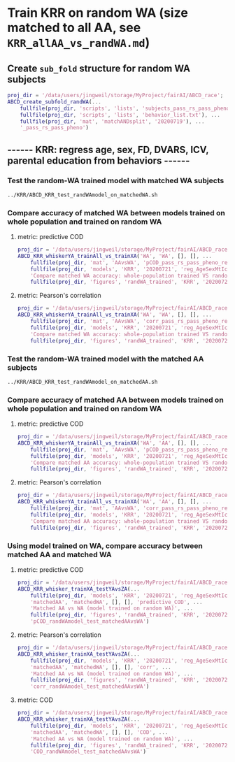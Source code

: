 # Train KRR on random WA (size matched to all AA, see `KRR_allAA_vs_randWA.md`)

## Create `sub_fold` structure for random WA subjects

```matlab
proj_dir = '/data/users/jingweil/storage/MyProject/fairAI/ABCD_race';
ABCD_create_subfold_randWA(...
    fullfile(proj_dir, 'scripts', 'lists', 'subjects_pass_rs_pass_pheno.txt'), ...
    fullfile(proj_dir, 'scripts', 'lists', 'behavior_list.txt'), ...
    fullfile(proj_dir, 'mat', 'matchANDsplit', '20200719'), ...
    '_pass_rs_pass_pheno')
```

## ------ KRR: regress age, sex, FD, DVARS, ICV, parental education from behaviors ------

### Test the random-WA trained model with matched WA subjects

```bash
../KRR/ABCD_KRR_test_randWAmodel_on_matchedWA.sh
```

### Compare accuracy of matched WA between models trained on whole population and trained on random WA

1. metric: predictive COD

    ```matlab
    proj_dir = '/data/users/jingweil/storage/MyProject/fairAI/ABCD_race';
    ABCD_KRR_whiskerYA_trainAll_vs_trainXA('WA', 'WA', [], [], ...
        fullfile(proj_dir, 'mat', 'AAvsWA', 'pCOD_pass_rs_pass_pheno_reg_AgeSexMtIcvPeduc_fr_y.mat'), ...
        fullfile(proj_dir, 'models', 'KRR', '20200721', 'reg_AgeSexMtIcvPEduc_y_randWA'), 'predictive_COD', ...
        'Compare matched WA accuracy: whole-population trained VS random-WA trained', ...
        fullfile(proj_dir, 'figures', 'randWA_trained', 'KRR', '20200721'), 'pCOD_matchedWA_WholePopModel_vs_randWAmodel')
    ```

2. metric: Pearson's correlation

    ```matlab
    proj_dir = '/data/users/jingweil/storage/MyProject/fairAI/ABCD_race';
    ABCD_KRR_whiskerYA_trainAll_vs_trainXA('WA', 'WA', [], [], ...
        fullfile(proj_dir, 'mat', 'AAvsWA', 'corr_pass_rs_pass_pheno_reg_AgeSexMtIcvPeduc_fr_y.mat'), ...
        fullfile(proj_dir, 'models', 'KRR', '20200721', 'reg_AgeSexMtIcvPEduc_y_randWA'), 'corr', ...
        'Compare matched WA accuracy: whole-population trained VS random-WA trained', ...
        fullfile(proj_dir, 'figures', 'randWA_trained', 'KRR', '20200721'), 'corr_matchedWA_WholePopModel_vs_randWAmodel')
    ```

### Test the random-WA trained model with the matched AA subjects

```bash
../KRR/ABCD_KRR_test_randWAmodel_on_matchedAA.sh
```

### Compare accuracy of matched AA between models trained on whole population and trained on random WA

1. metric: predictive COD

    ```matlab
    proj_dir = '/data/users/jingweil/storage/MyProject/fairAI/ABCD_race';
    ABCD_KRR_whiskerYA_trainAll_vs_trainXA('WA', 'AA', [], [], ...
        fullfile(proj_dir, 'mat', 'AAvsWA', 'pCOD_pass_rs_pass_pheno_reg_AgeSexMtIcvPeduc_fr_y.mat'), ...
        fullfile(proj_dir, 'models', 'KRR', '20200721', 'reg_AgeSexMtIcvPEduc_y_randWA'), 'predictive_COD', ...
        'Compare matched AA accuracy: whole-population trained VS random-WA trained', ...
        fullfile(proj_dir, 'figures', 'randWA_trained', 'KRR', '20200721'), 'pCOD_matchedAA_WholePopModel_vs_randWAmodel')
    ```

2. metric: Pearson's correlation

    ```matlab
    proj_dir = '/data/users/jingweil/storage/MyProject/fairAI/ABCD_race';
    ABCD_KRR_whiskerYA_trainAll_vs_trainXA('WA', 'AA', [], [], ...
        fullfile(proj_dir, 'mat', 'AAvsWA', 'corr_pass_rs_pass_pheno_reg_AgeSexMtIcvPeduc_fr_y.mat'), ...
        fullfile(proj_dir, 'models', 'KRR', '20200721', 'reg_AgeSexMtIcvPEduc_y_randWA'), 'corr', ...
        'Compare matched AA accuracy: whole-population trained VS random-WA trained', ...
        fullfile(proj_dir, 'figures', 'randWA_trained', 'KRR', '20200721'), 'corr_matchedAA_WholePopModel_vs_randWAmodel')
    ```

### Using model trained on WA, compare accuracy between matched AA and matched WA

1. metric: predictive COD

    ```matlab
    proj_dir = '/data/users/jingweil/storage/MyProject/fairAI/ABCD_race';
    ABCD_KRR_whisker_trainXA_testYAvsZA(...
        fullfile(proj_dir, 'models', 'KRR', '20200721', 'reg_AgeSexMtIcvPEduc_y_randWA'), ...
        'matchedAA', 'matchedWA', [], [], 'predictive_COD', ...
        'Matched AA vs WA (model trained on random WA)', ...
        fullfile(proj_dir, 'figures', 'randWA_trained', 'KRR', '20200721'), ...
        'pCOD_randWAmodel_test_matchedAAvsWA')
    ```

2. metric: Pearson's correlation

    ```matlab
    proj_dir = '/data/users/jingweil/storage/MyProject/fairAI/ABCD_race';
    ABCD_KRR_whisker_trainXA_testYAvsZA(...
        fullfile(proj_dir, 'models', 'KRR', '20200721', 'reg_AgeSexMtIcvPEduc_y_randWA'), ...
        'matchedAA', 'matchedWA', [], [], 'corr', ...
        'Matched AA vs WA (model trained on random WA)', ...
        fullfile(proj_dir, 'figures', 'randWA_trained', 'KRR', '20200721'), ...
        'corr_randWAmodel_test_matchedAAvsWA')
    ```

3. metric: COD

    ```matlab
    proj_dir = '/data/users/jingweil/storage/MyProject/fairAI/ABCD_race';
    ABCD_KRR_whisker_trainXA_testYAvsZA(...
        fullfile(proj_dir, 'models', 'KRR', '20200721', 'reg_AgeSexMtIcvPEduc_y_randWA'), ...
        'matchedAA', 'matchedWA', [], [], 'COD', ...
        'Matched AA vs WA (model trained on random WA)', ...
        fullfile(proj_dir, 'figures', 'randWA_trained', 'KRR', '20200721'), ...
        'COD_randWAmodel_test_matchedAAvsWA')
    ```
